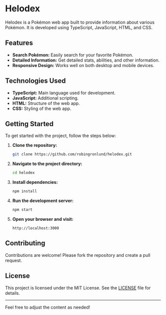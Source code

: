 # Helodex

Helodex is a Pokémon web app built to provide information about various Pokémon. It is developed using TypeScript, JavaScript, HTML, and CSS.

## Features

- **Search Pokémon:** Easily search for your favorite Pokémon.
- **Detailed Information:** Get detailed stats, abilities, and other information.
- **Responsive Design:** Works well on both desktop and mobile devices.

## Technologies Used

- **TypeScript:** Main language used for development.
- **JavaScript:** Additional scripting.
- **HTML:** Structure of the web app.
- **CSS:** Styling of the web app.

## Getting Started

To get started with the project, follow the steps below:

1. **Clone the repository:**
   ```bash
   git clone https://github.com/robingronlund/helodex.git
   ```

2. **Navigate to the project directory:**
   ```bash
   cd helodex
   ```

3. **Install dependencies:**
   ```bash
   npm install
   ```

4. **Run the development server:**
   ```bash
   npm start
   ```

5. **Open your browser and visit:**
   ```
   http://localhost:3000
   ```

## Contributing

Contributions are welcome! Please fork the repository and create a pull request.

## License

This project is licensed under the MIT License. See the [LICENSE](LICENSE) file for details.

---

Feel free to adjust the content as needed!
